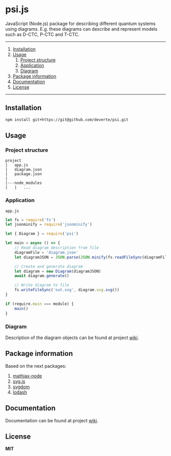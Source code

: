 # psi.js

JavaScript (Node.js) package for describing different quantum systems using diagrams. E.g. these diagrams can describe and represent models such as D-CTC, P-CTC and T-CTC.

---

1. [Installation](#Installation)
2. [Usage](#Usage)
    1. [Project structure](#Project-structure)
    2. [Application](#Application)
    3. [Diagram](#Diagram)
3. [Package information](#Package-information)
3. [Documentation](#Documentation)
4. [License](#License)

---

## Installation
```sh
npm install git+https://git@github.com/deverte/psi.git
```

## Usage
### Project structure
```
project
|   app.js
|   diagram.json
|   package.json
|
|---node_modules
|   |   ...
```

### Application
`app.js`
```js
let fs = require('fs')
let jsonminify = require('jsonminify')

let { Diagram } = require('psi')

let main = async () => {
    // Read diagram description from file
    diagramFile = 'diagram.json'
    let diagramJSON = JSON.parse(JSON.minify(fs.readFileSync(diagramFile, 'utf8')))

    // Create and generate diagram
    let diagram = new Diagram(diagramJSON)
    await diagram.generate()

    // Write diagram to file
    fs.writeFileSync('out.svg', diagram.svg.svg())
}

if (require.main === module) { 
    main()
}
```

### Diagram
Description of the diagram objects can be found at project [wiki](https://github.com/deverte/psi/wiki).

## Package information
Based on the next packages:
1. [mathjax-node](https://www.npmjs.com/package/mathjax-node)
2. [svg.js](https://www.npmjs.com/package/@svgdotjs/svg.js)
3. [svgdom](https://www.npmjs.com/package/svgdom)
4. [lodash](https://www.npmjs.com/package/lodash)

## Documentation
Documentation can be found at project [wiki](https://github.com/deverte/psi/wiki).

## License
**MIT**